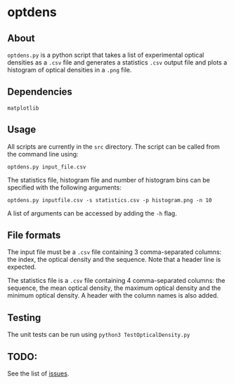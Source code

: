 # optdens

## About

`optdens.py` is a python script that takes a list of experimental optical
densities as a `.csv` file and generates a statistics `.csv` output file and
plots a histogram of optical densities in a `.png` file.

## Dependencies

```matplotlib```

## Usage

All scripts are currently in the `src` directory. The script can be called from
the command line using:

```
optdens.py input_file.csv
```

The statistics file, histogram file and number of histogram bins can be
specified with the following arguments:

```
optdens.py inputfile.csv -s statistics.csv -p histogram.png -n 10
```

A list of arguments can be accessed by adding the `-h` flag.

## File formats

The input file must be a `.csv` file containing 3 comma-separated columns: the
index, the optical density and the sequence. Note that a header line is
expected.

The statistics file is a `.csv` file containing 4 comma-separated columns: the
sequence, the mean optical density, the maximum optical density and the minimum
optical density. A header with the column names is also added.

## Testing

The unit tests can be run using `python3 TestOpticalDensity.py`

## TODO:

See the list of [issues](https://github.com/Paraquat/senior-rse/issues).
